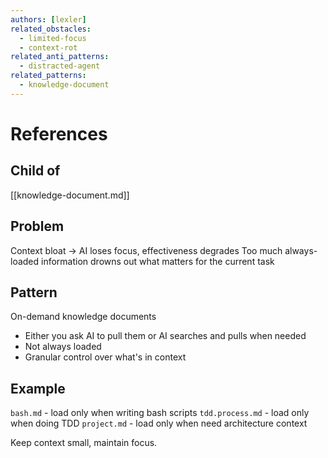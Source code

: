 ```yaml
---
authors: [lexler]
related_obstacles:
  - limited-focus
  - context-rot
related_anti_patterns:
  - distracted-agent
related_patterns:
  - knowledge-document
---
```


# References

## Child of
[[knowledge-document.md]]

## Problem
Context bloat → AI loses focus, effectiveness degrades
Too much always-loaded information drowns out what matters for the current task

## Pattern
On-demand knowledge documents
- Either you ask AI to pull them or AI searches and pulls when needed
- Not always loaded
- Granular control over what's in context

## Example
`bash.md` - load only when writing bash scripts
`tdd.process.md` - load only when doing TDD
`project.md` - load only when need architecture context

Keep context small, maintain focus.